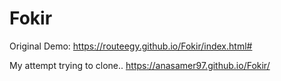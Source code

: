 # Fokir
Original Demo: https://routeegy.github.io/Fokir/index.html#


My attempt trying to clone..
https://anasamer97.github.io/Fokir/
